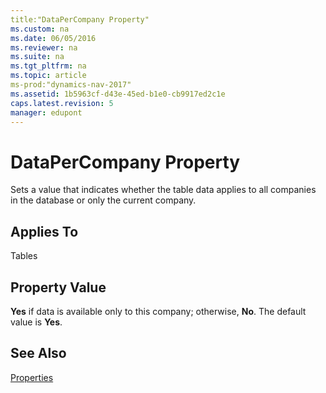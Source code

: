 ```yaml
---
title:"DataPerCompany Property"
ms.custom: na
ms.date: 06/05/2016
ms.reviewer: na
ms.suite: na
ms.tgt_pltfrm: na
ms.topic: article
ms-prod:"dynamics-nav-2017"
ms.assetid: 1b5963cf-d43e-45ed-b1e0-cb9917ed2c1e
caps.latest.revision: 5
manager: edupont
---
```

# DataPerCompany Property
Sets a value that indicates whether the table data applies to all companies in the database or only the current company.  
  
## Applies To  
 Tables  
  
## Property Value  
 **Yes** if data is available only to this company; otherwise, **No**. The default value is **Yes**.  
  
## See Also  
 [Properties](Properties.md)